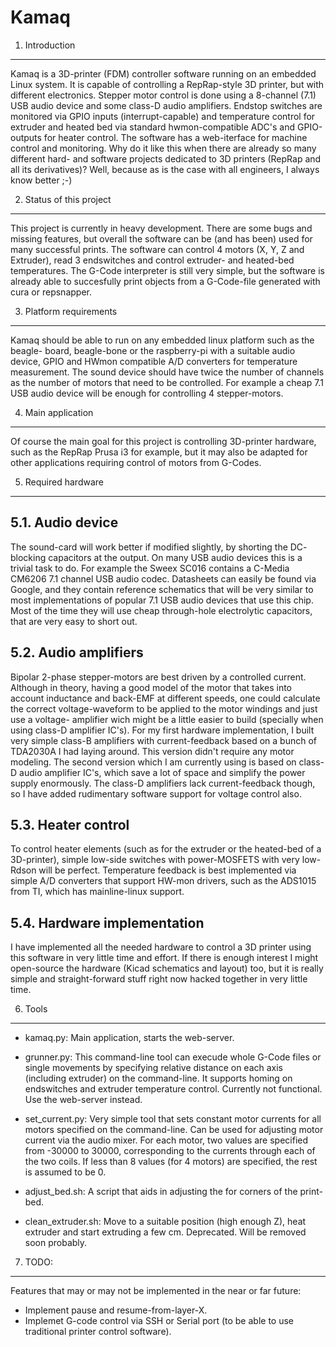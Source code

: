 Kamaq
=====

1. Introduction
---------------

Kamaq is a 3D-printer (FDM) controller software running on an embedded Linux
system. It is capable of controlling a RepRap-style 3D printer, but with
different electronics. Stepper motor control is done using a 8-channel (7.1)
USB audio device and some class-D audio amplifiers. Endstop switches are
monitored via GPIO inputs (interrupt-capable) and temperature control for
extruder and heated bed via standard hwmon-compatible ADC's and GPIO-outputs
for heater control. The software has a web-iterface for machine control and
monitoring. Why do it like this when there are already so many different hard-
and software projects dedicated to 3D printers (RepRap and all its
derivatives)?  Well, because as is the case with all engineers, I always know
better ;-)

2. Status of this project
-------------------------

This project is currently in heavy development. There are some bugs and missing
features, but overall the software can be (and has been) used for many
successful prints.
The software can control 4 motors (X, Y, Z and Extruder), read 3 endswitches
and control extruder- and heated-bed temperatures. The G-Code interpreter is
still very simple, but the software is already able to succesfully print
objects from a G-Code-file generated with cura or repsnapper.

3. Platform requirements
------------------------

Kamaq should be able to run on any embedded linux platform such as the beagle-
board, beagle-bone or the raspberry-pi with a suitable audio device, GPIO and
HWmon compatible A/D converters for temperature measurement.
The sound device should have twice the number of channels as the number of
motors that need to be controlled. For example a cheap 7.1 USB audio device
will be enough for controlling 4 stepper-motors.

4. Main application
-------------------

Of course the main goal for this project is controlling 3D-printer hardware,
such as the RepRap Prusa i3 for example, but it may also be adapted for other
applications requiring control of motors from G-Codes.

5. Required hardware
--------------------

5.1. Audio device
-----------------

The sound-card will work better if modified slightly, by shorting the DC-
blocking capacitors at the output. On many USB audio devices this is a
trivial task to do. For example the Sweex SC016 contains a C-Media CM6206
7.1 channel USB audio codec. Datasheets can easily be found via Google, and
they contain reference schematics that will be very similar to most
implementations of popular 7.1 USB audio devices that use this chip.
Most of the time they will use cheap through-hole electrolytic capacitors,
that are very easy to short out.

5.2. Audio amplifiers
---------------------

Bipolar 2-phase stepper-motors are best driven by a controlled current.
Although in theory, having a good model of the motor that takes into account
inductance and back-EMF at different speeds, one could calculate the correct
voltage-waveform to be applied to the motor windings and just use a voltage-
amplifier wich might be a little easier to build (specially when using class-D
amplifier IC's).
For my first hardware implementation, I built very simple class-B amplifiers
with current-feedback based on a bunch of TDA2030A I had laying around. This
version didn't require any motor modeling.
The second version which I am currently using is based on class-D audio
amplifier IC's, which save a lot of space and simplify the power supply
enormously. The class-D amplifiers lack current-feedback though, so I have
added rudimentary software support for voltage control also.

5.3. Heater control
-------------------

To control heater elements (such as for the extruder or the heated-bed of a
3D-printer), simple low-side switches with power-MOSFETS with very low-Rdson
will be perfect.
Temperature feedback is best implemented via simple A/D converters that support
HW-mon drivers, such as the ADS1015 from TI, which has mainline-linux support.

5.4. Hardware implementation
----------------------------

I have implemented all the needed hardware to control a 3D printer using this
software in very little time and effort. If there is enough interest I might
open-source the hardware (Kicad schematics and layout) too, but it is really
simple and straight-forward stuff right now hacked together in very little time.

6. Tools
--------

 * kamaq.py: Main application, starts the web-server.

 * grunner.py: This command-line tool can execude whole G-Code files or single
   movements by specifying relative distance on each axis (including extruder)
   on the command-line. It supports homing on endswitches and extruder
   temperature control. Currently not functional. Use the web-server instead.

 * set_current.py: Very simple tool that sets constant motor currents for all
   motors specified on the command-line. Can be used for adjusting motor
   current via the audio mixer. For each motor, two values are specified from
   -30000 to 30000, corresponding to the currents through each of the two
   coils. If less than 8 values (for 4 motors) are specified, the rest is
   assumed to be 0.

 * adjust_bed.sh: A script that aids in adjusting the for corners of the print-
   bed.

 * clean_extruder.sh: Move to a suitable position (high enough Z), heat
   extruder and start extruding a few cm. Deprecated. Will be removed soon
   probably.

7. TODO:
--------

Features that may or may not be implemented in the near or far future:

 * Implement pause and resume-from-layer-X.
 * Implemet G-code control via SSH or Serial port (to be able to use traditional
   printer control software).

